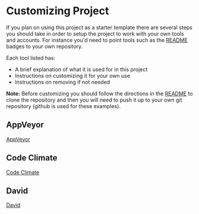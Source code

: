# Customizing Project

If you plan on using this project as a starter template there are several steps you should take in order to setup the project to work with your own tools and accounts. For instance you'd need to point tools such as the [README](../README.md) badges to your own repository.

Each tool listed has:
- A brief explanation of what it is used for in this project
- Instructions on customizing it for your own use
- Instructions on removing if not needed

**Note:** Before customizing you should follow the directions in the [README](../README.md) to clone the repository and then you will need to push it up to your own git repository (github is used for these examples).

## AppVeyor

[AppVeyor](https://ci.appveyor.com/)

## Code Climate

[Code Climate](https://codeclimate.com/)

## David

[David](https://david-dm.org/)
